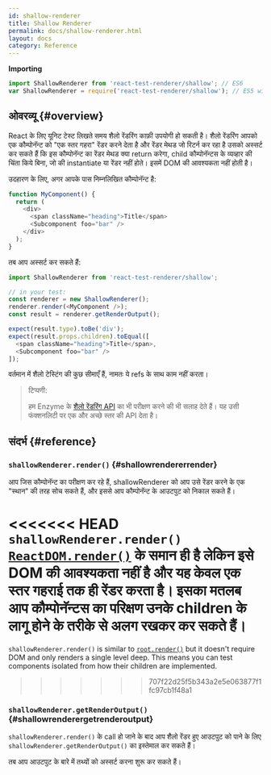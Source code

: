 ```yaml
---
id: shallow-renderer
title: Shallow Renderer
permalink: docs/shallow-renderer.html
layout: docs
category: Reference
---
```


**Importing**

```javascript
import ShallowRenderer from 'react-test-renderer/shallow'; // ES6
var ShallowRenderer = require('react-test-renderer/shallow'); // ES5 with npm
```

## ओवरव्यू {#overview}

React के लिए यूनिट टेस्ट लिखते समय शैलो रेंडरिंग काफ़ी उपयोगी हो सकती है। शैलो रेंडरिंग आपको एक कौम्पोनॅन्ट को "एक स्तर गहरा" रेंडर करने देता है और रेंडर मेथड जो रिटर्न कर रहा है उसको अस्सर्ट कर सकते हैं कि इस कौम्पोनॅन्ट का रेंडर मेथड क्या return करेगा, child कौम्पोनॅन्टस के व्यव्हार की चिंता किये बिना, जो की instantiate या रेंडर नहीं होते। इसमें DOM की आवश्यकता नहीं होती है।

उदहारण के लिए, अगर आपके पास निम्नलिखित कौम्पोनॅन्ट है:

```javascript
function MyComponent() {
  return (
    <div>
      <span className="heading">Title</span>
      <Subcomponent foo="bar" />
    </div>
  );
}
```

तब आप अस्सर्ट कर सकते हैं:

```javascript
import ShallowRenderer from 'react-test-renderer/shallow';

// in your test:
const renderer = new ShallowRenderer();
renderer.render(<MyComponent />);
const result = renderer.getRenderOutput();

expect(result.type).toBe('div');
expect(result.props.children).toEqual([
  <span className="heading">Title</span>,
  <Subcomponent foo="bar" />
]);
```

वर्तमान में शैलो टेस्टिंग की कुछ सीमाएँ हैं, नामतः ये refs के साथ काम नहीं करता।

> टिप्पणी:
>
> हम Enzyme के [शैलो रेंडरिंग API](https://airbnb.io/enzyme/docs/api/shallow.html) का भी परीक्षण करने की भी सलाह देते हैं। यह उसी फंक्शनलिटी पर एक और अच्छे स्तर की API देता है।

## संदर्भ {#reference}

### `shallowRenderer.render()` {#shallowrendererrender}

आप जिस कौम्पोनॅन्ट का परीक्षण कर रहे हैं, shallowRenderer को आप उसे रेंडर करने के एक "स्थान" की तरह सोच सकते हैं, और इससे आप कौम्पोनॅन्ट के आउटपुट को निकाल सकते हैं।

<<<<<<< HEAD
`shallowRenderer.render()` [`ReactDOM.render()`](/docs/react-dom.html#render) के समान ही है लेकिन इसे DOM की आवश्यकता नहीं है और यह केवल एक स्तर गहराई तक ही रेंडर करता है। इसका मतलब आप कौम्पोनॅन्टस का परिक्षण उनके children के लागू होने के तरीके से अलग रखकर कर सकते हैं।
=======
`shallowRenderer.render()` is similar to [`root.render()`](/docs/react-dom-client.html#createroot) but it doesn't require DOM and only renders a single level deep. This means you can test components isolated from how their children are implemented.
>>>>>>> 707f22d25f5b343a2e5e063877f1fc97cb1f48a1

### `shallowRenderer.getRenderOutput()` {#shallowrenderergetrenderoutput}

`shallowRenderer.render()` के call हो जाने के बाद आप शैलो रेंडर हुए आउटपुट को पाने के लिए `shallowRenderer.getRenderOutput()` का इस्तेमाल कर सकते हैं।

तब आप आउटपुट के बारे में तथ्यों को अस्सर्ट करना शुरू कर सकते हैं।
